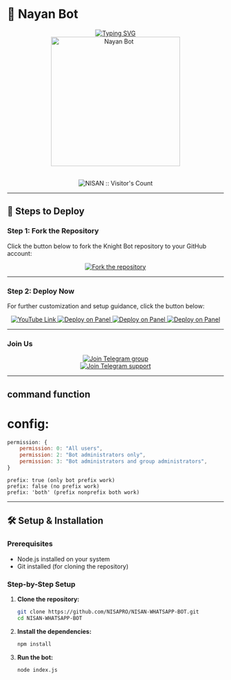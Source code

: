 # 🤖 Nayan Bot

<div align="center"> 
  <a href="https://git.io/typing-svg"> 
    <img src="https://readme-typing-svg.demolab.com?font=Ribeye&size=50&pause=1000&color=33ff00&center=true&width=910&height=100&lines=NI S AN;Multi+Device+Whatsapp+Bot;Coded+By+NI S AN" alt="Typing SVG" />
  </a> 
</div> 

<div align="center"> 
  <a href="https://youtu.be/maayqyNRVoU?si=V0o0wDq81uYf2KAk"> 
    <img src="https://i.imgur.com/hDTLa1z.jpeg" alt="Nayan Bot" height="300"> 
  </a> 
</div>
<br>

<p align="center"><img src="https://profile-counter.glitch.me/{NISAN-WHATSAPP-BOT}/count.svg" alt="NISAN :: Visitor's Count" /></p>


---

## 🚀 Steps to Deploy

### Step 1: Fork the Repository

Click the button below to fork the Knight Bot repository to your GitHub account:

<div align="center">
  <a href="https://github.com/NISANPRO/NISAN-WHATSAPP-BOT/fork">
    <img src="https://img.shields.io/badge/Fork-Repository-blue?style=for-the-badge" alt="Fork the repository"/>
  </a>
</div>

---

### Step 2: Deploy Now

For further customization and setup guidance, click the button below:

<div align="center">
  <a href="https://youtu.be/maayqyNRVoU?si=V0o0wDq81uYf2KAk">
    <img src="https://img.shields.io/badge/Deploy Tutorial-dc3545?style=for-the-badge&logo=youtube" alt="YouTube Link"/>
  </a>
  <a href="https://bot-hosting.net/">
    <img src="https://img.shields.io/badge/Deploy on BotHosting-28a745?style=for-the-badge" alt="Deploy on Panel"/>
  </a>
  <a href="https://dash.hmvhostings.com/register?ref=pShF2nc4/">
    <img src="https://img.shields.io/badge/Deploy on HMV-28a745?style=for-the-badge" alt="Deploy on Panel"/>
  </a>
  <a href="https://lunes.host/">
    <img src="https://img.shields.io/badge/Deploy on Lunes Host-28a745?style=for-the-badge" alt="Deploy on Panel"/>
  </a>
</div>



---

### Join Us

<div align="center">
  <a href="https://t.me/nisan_editz198">
    <img src="https://img.shields.io/badge/Join%20Telegram Channel-0078E7?style=for-the-badge&logo=telegram&logoColor=white" alt="Join Telegram group"/>
  </a><br>
  <a href="https://t.me/nisan_video_creator">
    <img src="https://img.shields.io/badge/Join%20Telegram Support-0078E7?style=for-the-badge&logo=telegram&logoColor=white" alt="Join Telegram support"/>
  </a>
</div>

---

## command function 
# config: 
```js
permission: {
    permission: 0: "All users",
    permission: 2: "Bot administrators only",
    permission: 3: "Bot administrators and group administrators",
}
```
```code
prefix: true (only bot prefix work)
prefix: false (no prefix work)
prefix: 'both' (prefix nonprefix both work)
```
---



## 🛠️ Setup & Installation

### Prerequisites

- Node.js installed on your system
- Git installed (for cloning the repository)


### Step-by-Step Setup

1. **Clone the repository:**

    ```bash
    git clone https://github.com/NISAPRO/NISAN-WHATSAPP-BOT.git
    cd NISAN-WHATSAPP-BOT
    ```

2. **Install the dependencies:**

    ```bash
    npm install
    ```

3. **Run the bot:**

    ```bash
    node index.js
    ```
